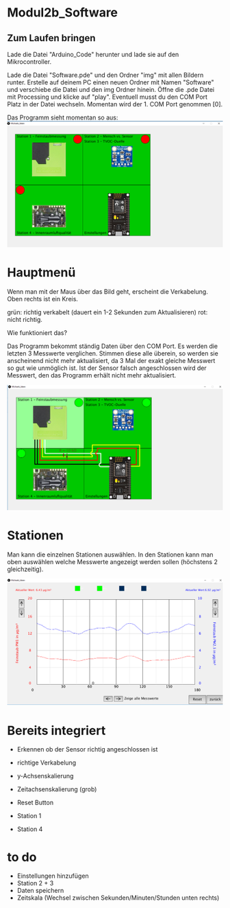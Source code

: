 # Modul2b_Software
## Zum Laufen bringen

Lade die Datei "Arduino_Code" herunter und lade sie auf den Mikrocontroller.

Lade die Datei "Software.pde" und den Ordner "img" mit allen Bildern runter. Erstelle auf deinem PC einen neuen Ordner mit Namen "Software" und verschiebe die Datei und den img Ordner hinein.
Öffne die .pde Datei mit Processing und klicke auf "play". Eventuell musst du den COM Port Platz in der Datei wechseln. Momentan wird der 1. COM Port genommen [0].




Das Programm sieht momentan so aus:
![alt text](https://github.com/bassi23/Modul2b_Software/blob/master/Bild1.png)


# Hauptmenü

Wenn man mit der Maus über das Bild geht, erscheint die Verkabelung. Oben rechts ist ein Kreis.

grün: richtig verkabelt (dauert ein 1-2 Sekunden zum Aktualisieren)
rot: nicht richtig.

Wie funktioniert das? 

Das Programm bekommt ständig Daten über den COM Port. Es werden die letzten 3 Messwerte verglichen. Stimmen diese alle überein, so werden sie anscheinend nicht mehr aktualisiert, da 3 Mal der exakt gleiche Messwert so gut wie unmöglich ist.
Ist der Sensor falsch angeschlossen wird der Messwert, den das Programm erhält nicht mehr aktualisiert.

![alt text](https://github.com/bassi23/Modul2b_Software/blob/master/Bild4.png)


# Stationen

Man kann die einzelnen Stationen auswählen. In den Stationen kann man oben auswählen welche Messwerte angezeigt werden sollen (höchstens 2 gleichzeitig). 

![alt text](https://github.com/bassi23/Modul2b_Software/blob/master/Bild2.png)

# Bereits integriert

 - Erkennen ob der Sensor richtig angeschlossen ist
 - richtige Verkabelung
 - y-Achsenskalierung
 - Zeitachsenskalierung (grob)
 - Reset Button
 
 
 - Station 1
 - Station 4
 
# to do

 - Einstellungen hinzufügen
 - Station 2 + 3
 - Daten speichern
 - Zeitskala (Wechsel zwischen Sekunden/Minuten/Stunden unten rechts)
 
